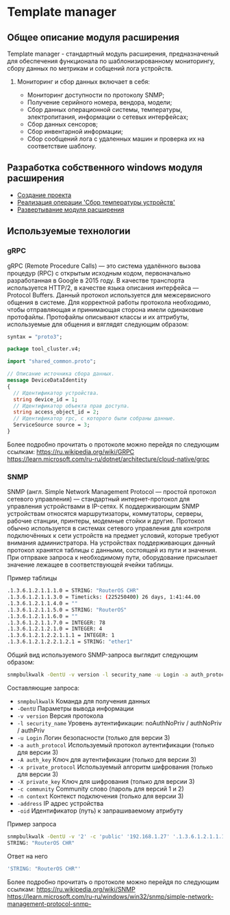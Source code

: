 # Template manager

## Общее описание модуля расширения

Template manager - стандартный модуль расширения, предназначеный для обеспечения функционала по шаблонизированному мониторингу, сбору данных по метрикам и собщений лога устройств.

1) Мониторинг и сбор данных включает в себя:

   * Мониторинг доступности по протоколу SNMP;
   * Получение серийного номера, вендора, модели;
   * Сбор данных операционной системы, температуры, электропитания, информации о сетевых интерфейсах;
   * Сбор данных сенсоров;
   * Сбор инвентарной информации;
   * Сбор сообщений лога с удаленных машин и проверка их на соответствие шаблону.

## Разработка собственного windows модуля расширения

* [Создание проекта](./dotnet/create_project/README.md)
* [Реализация операции 'Сбор температуры устройств'](./dotnet/temperature/README.md)
* [Развертывание модуля расширения](./dotnet/deploy/README.md)

## Используемые технологии

### gRPC

gRPC (Remote Procedure Calls) — это система удалённого вызова процедур (RPC) с открытым исходным кодом, первоначально разработанная в Google в 2015 году. В качестве транспорта используется HTTP/2, в качестве языка описания интерфейса — Protocol Buffers.
Данный протокол используется для межсервисного общения в системе. Для корректной работы протокола необходимо, чтобы отправляющая и принимающая сторона имели одинаковые протофайлы. Протофайлы описывают классы и их аттрибуты, используемые для общения и вяглядят следующим образом:

```proto
syntax = "proto3";

package tool_cluster.v4;

import "shared_common.proto";

// Описание источника сбора данных.
message DeviceDataIdentity
{
  // Идентификатор устройства.
  string device_id = 1;
  // Идентификатор объекта прав доступа.
  string access_object_id = 2;
  // Идентификатор rpc, с которого были собраны данные.
  ServiceSource source = 3;
}
```

Более подробно прочитать о протоколе можно перейдя по следующим ссылкам:
<https://ru.wikipedia.org/wiki/GRPC>
<https://learn.microsoft.com/ru-ru/dotnet/architecture/cloud-native/grpc>

### SNMP

SNMP (англ. Simple Network Management Protocol — простой протокол сетевого управления) — стандартный интернет-протокол для управления устройствами в IP-сетях. К поддерживающим SNMP устройствам относятся маршрутизаторы, коммутаторы, серверы, рабочие станции, принтеры, модемные стойки и другие. Протокол обычно используется в системах сетевого управления для контроля подключённых к сети устройств на предмет условий, которые требуют внимания администратора.
На устройствах поддерживающих данный протокол хранятся таблицы с данными, состоящей из пути и значения. При отпрваке запроса к необходимому пути, оборудование присылает значение лежащее в соответствующей ячейки таблицы.

Пример таблицы

```bash
.1.3.6.1.2.1.1.1.0 = STRING: "RouterOS CHR"
.1.3.6.1.2.1.1.3.0 = Timeticks: (225250400) 26 days, 1:41:44.00
.1.3.6.1.2.1.1.4.0 = ""
.1.3.6.1.2.1.1.5.0 = STRING: "RouterOS"
.1.3.6.1.2.1.1.6.0 = ""
.1.3.6.1.2.1.1.7.0 = INTEGER: 78
.1.3.6.1.2.1.2.1.0 = INTEGER: 4
.1.3.6.1.2.1.2.2.1.1.1 = INTEGER: 1
.1.3.6.1.2.1.2.2.1.2.1 = STRING: "ether1"
```

Общий вид используемого SNMP-запроса выглядит следующим образом:

```bash
snmpbulkwalk -OentU -v version -l security_name -u Login -a auth_protocol -A auth_key -x private_protocol -X private_key -c community -n context address oid
```

Составляющие запроса:

* `snmpbulkwalk` Команда для получения данных
* `-OentU` Параметры вывода информации
* `-v version` Версия протокола
* `-l security_name` Уровень аутентификации: noAuthNoPriv / authNoPriv / authPriv
* `-u Login` Логин безопасности (только для версии 3)
* `-a auth_protocol` Используемый протокол аутентификации (только для версии 3)
* `-A auth_key` Ключ для аутентификации (только для версии 3)
* `-x private_protocol` Используемый алгоритм шифрования (только для версии 3)
* `-X private_key` Ключ для шифрования (только для версии 3)
* `-c community` Community слово (пароль для версий 1 и 2)
* `-n context` Контекст подключения (только для версии 3)
* `-address` IP адрес устройства
* `-oid` Идентификатор (путь) к запрашиваемому атрибуту

Пример запроса

```bash
snmpbulkwalk -OentU -v '2' -c 'public' '192.168.1.27' '.1.3.6.1.2.1.1.1.0'
STRING: "RouterOS CHR"
```

Ответ на него

```bash
'STRING: "RouterOS CHR"'
```

Более подробно прочитать о протоколе можно перейдя по следующим ссылкам:
<https://ru.wikipedia.org/wiki/SNMP>
<https://learn.microsoft.com/ru-ru/windows/win32/snmp/simple-network-management-protocol-snmp->